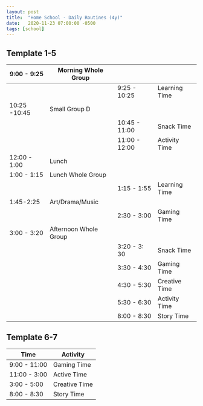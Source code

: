 ```yaml
---
layout: post
title:  "Home School - Daily Routines (4y)"
date:   2020-11-23 07:00:00 -0500
tags: [school]
---
```


## Template 1-5

| 9:00 - 9:25  | Morning Whole Group   |               |               |
|--------------|-----------------------|---------------|---------------|
|              |                       | 9:25 - 10:25  | Learning Time |
| 10:25 -10:45 | Small Group D         |               |               |
|              |                       | 10:45 - 11:00 | Snack Time    |
|              |                       | 11:00 - 12:00 | Activity Time |
| 12:00 - 1:00 | Lunch                 |               |               |
| 1:00 - 1:15  | Lunch Whole Group     |               |               |
|              |                       | 1:15 - 1:55   | Learning Time |
| 1:45-2:25    | Art/Drama/Music       |               |               |
|              |                       | 2:30 - 3:00   | Gaming Time   |
| 3:00 - 3:20  | Afternoon Whole Group |               |               |
|              |                       | 3:20 - 3: 30  | Snack Time    |
|              |                       | 3:30 - 4:30   | Gaming Time   |
|              |                       | 4:30 - 5:30   | Creative Time |
|              |                       | 5:30 - 6:30   | Activity Time |
|              |                       | 8:00 - 8:30   | Story Time    |

## Template 6-7

| Time         | Activity      |
|--------------|---------------|
| 9:00 - 11:00 | Gaming Time   |
| 11:00 - 3:00 | Active Time   |
| 3:00 - 5:00  | Creative Time |
| 8:00 - 8:30  | Story Time    |
